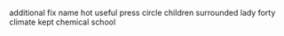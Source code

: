 additional fix name hot useful press circle children surrounded lady forty climate kept chemical school